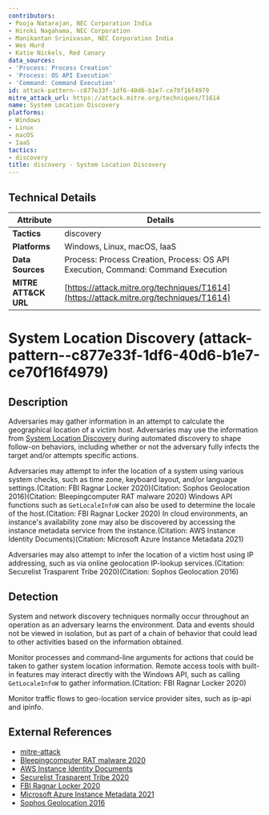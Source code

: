 ```yaml
---
contributors:
- Pooja Natarajan, NEC Corporation India
- Hiroki Nagahama, NEC Corporation
- Manikantan Srinivasan, NEC Corporation India
- Wes Hurd
- Katie Nickels, Red Canary
data_sources:
- 'Process: Process Creation'
- 'Process: OS API Execution'
- 'Command: Command Execution'
id: attack-pattern--c877e33f-1df6-40d6-b1e7-ce70f16f4979
mitre_attack_url: https://attack.mitre.org/techniques/T1614
name: System Location Discovery
platforms:
- Windows
- Linux
- macOS
- IaaS
tactics:
- discovery
title: discovery - System Location Discovery
---
```


## Technical Details

| Attribute | Details |
|-----------|----------|
| **Tactics** | discovery |
| **Platforms** | Windows, Linux, macOS, IaaS |
| **Data Sources** | Process: Process Creation, Process: OS API Execution, Command: Command Execution |
| **MITRE ATT&CK URL** | [https://attack.mitre.org/techniques/T1614](https://attack.mitre.org/techniques/T1614) |

# System Location Discovery (attack-pattern--c877e33f-1df6-40d6-b1e7-ce70f16f4979)

## Description

Adversaries may gather information in an attempt to calculate the geographical location of a victim host. Adversaries may use the information from [System Location Discovery](https://attack.mitre.org/techniques/T1614) during automated discovery to shape follow-on behaviors, including whether or not the adversary fully infects the target and/or attempts specific actions.

Adversaries may attempt to infer the location of a system using various system checks, such as time zone, keyboard layout, and/or language settings.(Citation: FBI Ragnar Locker 2020)(Citation: Sophos Geolocation 2016)(Citation: Bleepingcomputer RAT malware 2020) Windows API functions such as <code>GetLocaleInfoW</code> can also be used to determine the locale of the host.(Citation: FBI Ragnar Locker 2020) In cloud environments, an instance's availability zone may also be discovered by accessing the instance metadata service from the instance.(Citation: AWS Instance Identity Documents)(Citation: Microsoft Azure Instance Metadata 2021)

Adversaries may also attempt to infer the location of a victim host using IP addressing, such as via online geolocation IP-lookup services.(Citation: Securelist Trasparent Tribe 2020)(Citation: Sophos Geolocation 2016)

## Detection
System and network discovery techniques normally occur throughout an operation as an adversary learns the environment. Data and events should not be viewed in isolation, but as part of a chain of behavior that could lead to other activities based on the information obtained.

Monitor processes and command-line arguments for actions that could be taken to gather system location information. Remote access tools with built-in features may interact directly with the Windows API, such as calling <code> GetLocaleInfoW</code> to gather information.(Citation: FBI Ragnar Locker 2020)

Monitor traffic flows to geo-location service provider sites, such as ip-api and ipinfo.

## External References
- [mitre-attack](https://attack.mitre.org/techniques/T1614)
- [Bleepingcomputer RAT malware 2020](https://www.bleepingcomputer.com/news/security/new-rat-malware-gets-commands-via-discord-has-ransomware-feature/)
- [AWS Instance Identity Documents](https://docs.aws.amazon.com/AWSEC2/latest/UserGuide/instance-identity-documents.html)
- [Securelist Trasparent Tribe 2020](https://securelist.com/transparent-tribe-part-1/98127/)
- [FBI Ragnar Locker 2020](https://s3.documentcloud.org/documents/20413525/fbi-flash-indicators-of-compromise-ragnar-locker-ransomware-11192020-bc.pdf)
- [Microsoft Azure Instance Metadata 2021](https://docs.microsoft.com/en-us/azure/virtual-machines/windows/instance-metadata-service?tabs=windows)
- [Sophos Geolocation 2016](https://news.sophos.com/en-us/2016/05/03/location-based-ransomware-threat-research/)
